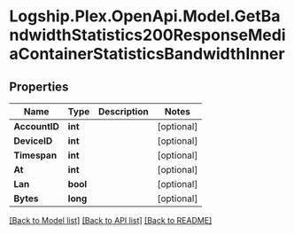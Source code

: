 # Logship.Plex.OpenApi.Model.GetBandwidthStatistics200ResponseMediaContainerStatisticsBandwidthInner

## Properties

Name | Type | Description | Notes
------------ | ------------- | ------------- | -------------
**AccountID** | **int** |  | [optional] 
**DeviceID** | **int** |  | [optional] 
**Timespan** | **int** |  | [optional] 
**At** | **int** |  | [optional] 
**Lan** | **bool** |  | [optional] 
**Bytes** | **long** |  | [optional] 

[[Back to Model list]](../../README.md#documentation-for-models) [[Back to API list]](../../README.md#documentation-for-api-endpoints) [[Back to README]](../../README.md)


